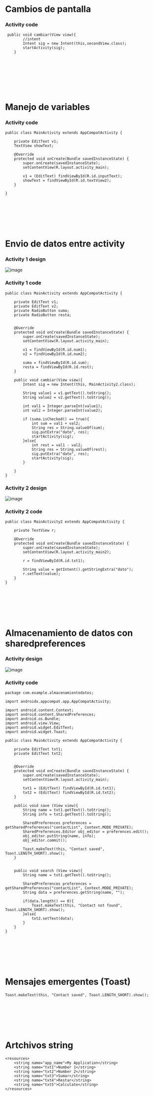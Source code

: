 # Cambios de pantalla

### Activity code
```bach
 public void cambiar(View view){
        //intent
        Intent sig = new Intent(this,secondView.class);
        startActivity(sig);
    }
    
```
<br>
<br>
<br>
<br>
<br>


# Manejo de variables

### Activity code 

```bach 
public class MainActivity extends AppCompatActivity {

    private EditText v1;
    TextView showText;

    @Override
    protected void onCreate(Bundle savedInstanceState) {
        super.onCreate(savedInstanceState);
        setContentView(R.layout.activity_main);

        v1 = (EditText) findViewById(R.id.inputText);
        showText = findViewById(R.id.textView2);
    }

}

```
<br>
<br>
<br>
<br>
<br>

# Envio de datos entre activity

### Activity 1 design

![image](https://user-images.githubusercontent.com/74383095/192413381-60201d66-49ba-4223-b220-428bfbf5e665.png)


### Activity 1 code

```bach
public class MainActivity extends AppCompatActivity {

    private EditText v1;
    private EditText v2;
    private RadioButton suma;
    private RadioButton resta;


    @Override
    protected void onCreate(Bundle savedInstanceState) {
        super.onCreate(savedInstanceState);
        setContentView(R.layout.activity_main);

        v1 = findViewById(R.id.num1);
        v2 = findViewById(R.id.num2);

        suma = findViewById(R.id.sum);
        resta = findViewById(R.id.rest);
    }

    public void cambiar(View view){
        Intent sig = new Intent(this, MainActivity2.class);

        String value1 = v1.getText().toString();
        String value2 = v2.getText().toString();

        int val1 = Integer.parseInt(value1);
        int val2 = Integer.parseInt(value2);

        if (suma.isChecked() == true){
            int sum = val1 + val2;
            String res = String.valueOf(sum);
            sig.putExtra("dato", res);
            startActivity(sig);
        }else{
            int rest = val1 - val2;
            String res = String.valueOf(rest);
            sig.putExtra("dato", res);
            startActivity(sig);
        }

    }
}

```


### Activity 2 design

![image](https://user-images.githubusercontent.com/74383095/192413678-9337a3c1-7547-4fa4-b213-2c5e4fbec22a.png)

### Activity 2 code 

```bach 
public class MainActivity2 extends AppCompatActivity {

    private TextView r;

    @Override
    protected void onCreate(Bundle savedInstanceState) {
        super.onCreate(savedInstanceState);
        setContentView(R.layout.activity_main2);

        r = findViewById(R.id.txt1);

        String value = getIntent().getStringExtra("dato");
        r.setText(value);
    }
}

```

<br>
<br>
<br>
<br>
<br>


# Almacenamiento de datos con sharedpreferences

### Activity design

![image](https://user-images.githubusercontent.com/74383095/192411747-9d793289-5dbc-4d5f-a29e-0a20efd50a98.png)

### Activity code
```bach
package com.example.almacenamientodatos;

import androidx.appcompat.app.AppCompatActivity;

import android.content.Context;
import android.content.SharedPreferences;
import android.os.Bundle;
import android.view.View;
import android.widget.EditText;
import android.widget.Toast;

public class MainActivity extends AppCompatActivity {

    private EditText txt1;
    private EditText txt2;


    @Override
    protected void onCreate(Bundle savedInstanceState) {
        super.onCreate(savedInstanceState);
        setContentView(R.layout.activity_main);

        txt1 = (EditText) findViewById(R.id.txt1);
        txt2 = (EditText) findViewById(R.id.txt2);
    }

    public void save (View view){
        String name = txt1.getText().toString();
        String info = txt2.getText().toString();

        SharedPreferences preferences = getSharedPreferences("contactList", Context.MODE_PRIVATE);
        SharedPreferences.Editor obj_editor = preferences.edit();
        obj_editor.putString(name, info);
        obj_editor.commit();

        Toast.makeText(this, "Contact saved", Toast.LENGTH_SHORT).show();
    }


    public void search (View view){
        String name = txt1.getText().toString();

        SharedPreferences preferences = getSharedPreferences("contactList", Context.MODE_PRIVATE);
        String data = preferences.getString(name, "");

        if(data.length() == 0){
            Toast.makeText(this, "Contact not found", Toast.LENGTH_SHORT).show();
        }else{
            txt2.setText(data);
        }
    }
}

```
<br>
<br>
<br>
<br>
<br>

# Mensajes emergentes (Toast)

```bach
Toast.makeText(this, "Contact saved", Toast.LENGTH_SHORT).show();

```
<br>
<br>
<br>
<br>
<br>

# Artchivos string

```bach
<resources>
    <string name="app_name">My Application</string>
    <string name="txt1">Number 1</string>
    <string name="txt2">Number 2</string>
    <string name="txt3">Sumar</string>
    <string name="txt4">Restar</string>
    <string name="txt5">Calculate</string>
</resources>

```


